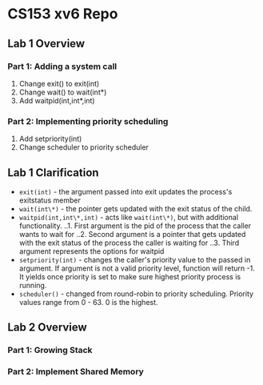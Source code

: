 # CS153 xv6 Repo
## Lab 1 Overview
### Part 1: Adding a system call
1. Change exit() to exit(int)
2. Change wait() to wait(int\*)
3. Add waitpid(int,int\*,int)
### Part 2: Implementing priority scheduling 
1. Add setpriority(int)
2. Change scheduler to priority scheduler

## Lab 1 Clarification
 + `exit(int)` - the argument passed into exit updates the process's exitstatus member
 + `wait(int\*)` - the pointer gets updated with the exit status of the child.
 + `waitpid(int,int\*,int)` - acts like `wait(int\*)`, but with additional functionality.
..1. First argument is the pid of the process that the caller wants to wait for
..2. Second argument is a pointer that gets updated with the exit status of the process the caller is waiting for
..3. Third argument represents the options for waitpid
 + `setpriority(int)` - changes the caller's priority value to the passed in argument. If argument is not a valid priority level, function will return -1. It yields once priority is set to make sure highest priority process is running.
 + `scheduler()` - changed from round-robin to priority scheduling. Priority values range from 0 - 63. 0 is the highest.

## Lab 2 Overview
### Part 1: Growing Stack

### Part 2: Implement Shared Memory
